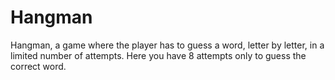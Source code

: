 # Hangman
Hangman, a game where the player has to guess a word, letter by letter, in a limited number of attempts.
Here you have 8 attempts only to guess the correct word.
